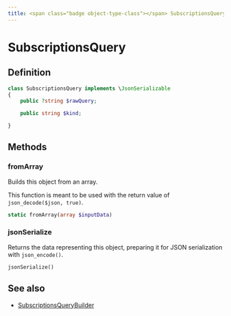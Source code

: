 ```yaml
---
title: <span class="badge object-type-class"></span> SubscriptionsQuery
---
```

# <span class="badge object-type-class"></span> SubscriptionsQuery

## Definition

```php
class SubscriptionsQuery implements \JsonSerializable
{
    public ?string $rawQuery;

    public string $kind;

}
```
## Methods

### <span class="badge object-method"></span> fromArray

Builds this object from an array.

This function is meant to be used with the return value of `json_decode($json, true)`.

```php
static fromArray(array $inputData)
```

### <span class="badge object-method"></span> jsonSerialize

Returns the data representing this object, preparing it for JSON serialization with `json_encode()`.

```php
jsonSerialize()
```

## See also

 * <span class="badge builder"></span> [SubscriptionsQueryBuilder](./builder-SubscriptionsQueryBuilder.md)
